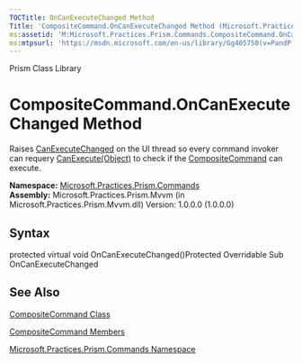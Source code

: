 ```yaml
---
TOCTitle: OnCanExecuteChanged Method
Title: 'CompositeCommand.OnCanExecuteChanged Method (Microsoft.Practices.Prism.Commands)'
ms:assetid: 'M:Microsoft.Practices.Prism.Commands.CompositeCommand.OnCanExecuteChanged'
ms:mtpsurl: 'https://msdn.microsoft.com/en-us/library/Gg405750(v=PandP.50)'
---
```


Prism Class Library

CompositeCommand.OnCanExecuteChanged Method
===============================================

Raises [CanExecuteChanged](http://msdn.microsoft.com/en-us/library/ms523106) on the UI thread so every command invoker can requery [CanExecute(Object)](http://msdn.microsoft.com/en-us/library/ms604093) to check if the [CompositeCommand](https://msdn.microsoft.com/library/microsoft.practices.prism.commands.compositecommand) can execute.

**Namespace:** [Microsoft.Practices.Prism.Commands](https://msdn.microsoft.com/library/microsoft.practices.prism.commands)
**Assembly:** Microsoft.Practices.Prism.Mvvm (in Microsoft.Practices.Prism.Mvvm.dll) Version: 1.0.0.0 (1.0.0.0)

## Syntax


protected virtual void OnCanExecuteChanged()Protected Overridable Sub OnCanExecuteChanged

See Also
--------


[CompositeCommand Class](https://msdn.microsoft.com/library/microsoft.practices.prism.commands.compositecommand)

[CompositeCommand Members](https://msdn.microsoft.com/allmembers.t:microsoft.practices.prism.commands.compositecommand)

[Microsoft.Practices.Prism.Commands Namespace](https://msdn.microsoft.com/library/microsoft.practices.prism.commands)
